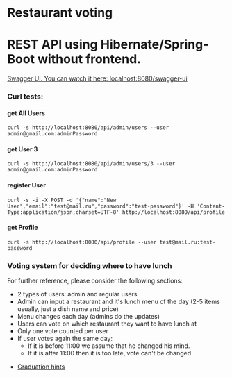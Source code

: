 #   Restaurant voting

# REST API using Hibernate/Spring-Boot without frontend.

<a href="https://http://localhost:8080/swagger-ui">Swagger UI. You can watch it here: localhost:8080/swagger-ui</a>
### Curl tests:

#### get All Users
`curl -s http://localhost:8080/api/admin/users --user admin@gmail.com:adminPassword`

#### get User 3
`curl -s http://localhost:8080/api/admin/users/3 --user admin@gmail.com:adminPassword`

#### register User
`curl -s -i -X POST -d '{"name":"New User","email":"test@mail.ru","password":"test-password"}' -H 'Content-Type:application/json;charset=UTF-8' http://localhost:8080/api/profile`

#### get Profile
`curl -s http://localhost:8080/api/profile --user test@mail.ru:test-password`

### Voting system for deciding where to have lunch
For further reference, please consider the following sections:

* 2 types of users: admin and regular users
* Admin can input a restaurant and it's lunch menu of the day (2-5 items usually, just a dish name and price)
* Menu changes each day (admins do the updates)
* Users can vote on which restaurant they want to have lunch at
* Only one vote counted per user
* If user votes again the same day:
  - If it is before 11:00 we assume that he changed his mind.
  - If it is after 11:00 then it is too late, vote can't be changed






- <a href="https://github.com/JavaWebinar/topjava/blob/doc/doc/graduation.md">Graduation hints</a>

